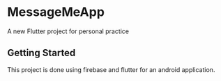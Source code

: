 # MessageMeApp

A new Flutter project for personal practice

## Getting Started

This project is done using firebase and flutter for an android application.
